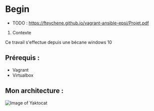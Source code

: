 # Begin

- TODO : https://fteychene.github.io/vagrant-ansible-epsi/Projet.pdf

1. Contexte 

Ce travail s'effectue depuis une bécane windows 10 

## Prérequis :

- Vagrant 
- Virtualbox

## Mon architecture :

![Image of Yaktocat](https://octodex.github.com/images/yaktocat.png)



